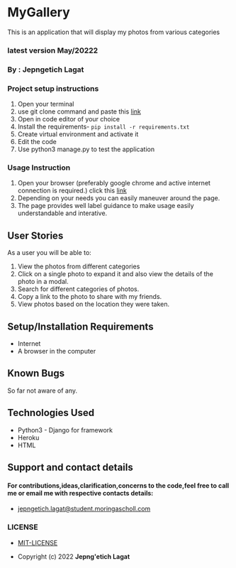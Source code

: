 # MyGallery
This is an application that will display my photos  from various categories

### latest version  May/20222

### By : **Jepngetich Lagat**

### Project setup instructions
1. Open your terminal
2. use git clone command and paste this [link](https://github.com/Lagat-Collete/MyGallery.git)
3. Open in code editor of your choice
4. Install the requirements- `pip install -r requirements.txt`
5. Create virtual environment and activate it
6. Edit the code
7. Use python3 manage.py to test the application


### Usage Instruction
 1. Open your browser (preferably google chrome and active internet connection is required.) click this [link](https://lagat-gallery.herokuapp.com/)
 2. Depending on your needs you can easily maneuver around the page.
 3. The page provides well label guidance to make usage easily understandable and interative.
 

 ## User Stories
  As a user you will be able to:
   1. View the photos from different categories
   2. Click on a single photo to expand it and also view the details of the photo in a modal.
   3. Search for different categories of photos.
   4. Copy a link to the photo to share with my friends.
   5. View photos based on the location they were taken.

## Setup/Installation Requirements
- Internet
- A browser in the computer

## Known Bugs
 So far not aware of any.

## Technologies Used
- Python3 - Django for framework
- Heroku
- HTML

## Support and contact details
#### For contributions,ideas,clarification,concerns to the code,feel free to call me or email me with respective contacts details:
* jepngetich.lagat@student.moringascholl.com
### LICENSE
 * [MIT-LICENSE](LICENSE)

 * Copyright (c) 2022   **Jepng'etich Lagat**
  
